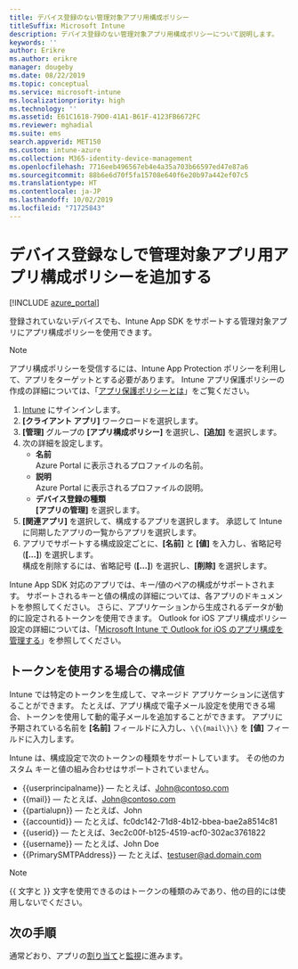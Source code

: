 ```yaml
---
title: デバイス登録のない管理対象アプリ用構成ポリシー
titleSuffix: Microsoft Intune
description: デバイス登録のない管理対象アプリ用構成ポリシーについて説明します。
keywords: ''
author: Erikre
ms.author: erikre
manager: dougeby
ms.date: 08/22/2019
ms.topic: conceptual
ms.service: microsoft-intune
ms.localizationpriority: high
ms.technology: ''
ms.assetid: E61C1618-79D0-41A1-B61F-4123FB6672FC
ms.reviewer: mghadial
ms.suite: ems
search.appverid: MET150
ms.custom: intune-azure
ms.collection: M365-identity-device-management
ms.openlocfilehash: 7716eeb496567eb4e4a35a703b66597ed47e87a6
ms.sourcegitcommit: 88b6e6d70f5fa15708e640f6e20b97a442ef07c5
ms.translationtype: HT
ms.contentlocale: ja-JP
ms.lasthandoff: 10/02/2019
ms.locfileid: "71725843"
---
```

# <a name="add-app-configuration-policies-for-managed-apps-without-device-enrollment"></a>デバイス登録なしで管理対象アプリ用アプリ構成ポリシーを追加する

[!INCLUDE [azure_portal](../includes/azure_portal.md)]

登録されていないデバイスでも、Intune App SDK をサポートする管理対象アプリにアプリ構成ポリシーを使用できます。 

> [!NOTE]
> アプリ構成ポリシーを受信するには、Intune App Protection ポリシーを利用して、アプリをターゲットとする必要があります。 Intune アプリ保護ポリシーの作成の詳細については、「[アプリ保護ポリシーとは](app-protection-policy.md)」をご覧ください。

1. [Intune](https://go.microsoft.com/fwlink/?linkid=2090973) にサインインします。
3. **[クライアント アプリ]** ワークロードを選択します。
4. **[管理]** グループの **[アプリ構成ポリシー]** を選択し、**[追加]** を選択します。
5. 次の詳細を設定します。
    - **名前**  
      Azure Portal に表示されるプロファイルの名前。
    - **説明**  
      Azure Portal に表示されるプロファイルの説明。
    - **デバイス登録の種類**  
      **[アプリの管理]** を選択します。
6. **[関連アプリ]** を選択して、構成するアプリを選択します。 承認して Intune に同期したアプリの一覧からアプリを選択します。
7. アプリでサポートする構成設定ごとに、**[名前]** と **[値]** を入力し、省略記号 (**[...]**) を選択します。  
    構成を削除するには、省略記号 (**[...]**) を選択し、**[削除]** を選択します。  
    
Intune App SDK 対応のアプリでは、キー/値のペアの構成がサポートされます。 サポートされるキーと値の構成の詳細については、各アプリのドキュメントを参照してください。 さらに、アプリケーションから生成されるデータが動的に設定されるトークンを使用できます。 Outlook for iOS アプリ構成ポリシー設定の詳細については、「[Microsoft Intune で Outlook for iOS のアプリ構成を管理する](https://technet.microsoft.com/library/mt813789(v=exchg.150).aspx)」を参照してください。

## <a name="configuration-values-for-using-tokens"></a>トークンを使用する場合の構成値

Intune では特定のトークンを生成して、マネージド アプリケーションに送信することができます。 たとえば、アプリ構成で電子メール設定を使用できる場合、トークンを使用して動的電子メールを追加することができます。 アプリに予期されている名前を **[名前]** フィールドに入力し、`\{\{mail\}\}` を **[値]** フィールドに入力します。

Intune は、構成設定で次のトークンの種類をサポートしています。 その他のカスタム キーと値の組み合わせはサポートされていません。

- \{\{userprincipalname\}\} — たとえば、John@contoso.com
- \{\{mail\}\} — たとえば、John@contoso.com
- \{\{partialupn\}\} — たとえば、John
- \{\{accountid\}\} — たとえば、fc0dc142-71d8-4b12-bbea-bae2a8514c81
- \{\{userid\}\} — たとえば、3ec2c00f-b125-4519-acf0-302ac3761822
- \{\{username\}\} — たとえば、John Doe
- \{\{PrimarySMTPAddress\}\} — たとえば、testuser@ad.domain.com


> [!Note]  
> \{\{ 文字と \}\} 文字を使用できるのはトークンの種類のみであり、他の目的には使用しないでください。

## <a name="next-steps"></a>次の手順

通常どおり、アプリの[割り当て](apps-deploy.md)と[監視](apps-monitor.md)に進みます。
